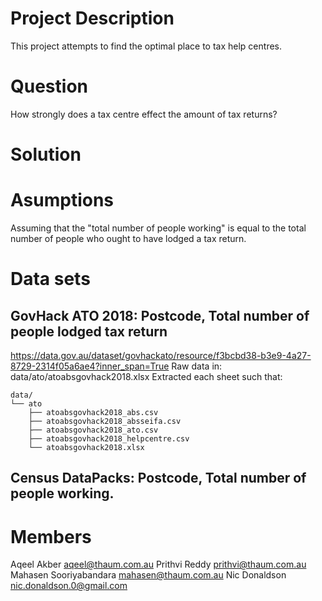# Project Description

This project attempts to find the optimal place to tax help centres.

# Question

How strongly does a tax centre effect the amount of tax returns? 

# Solution

# Asumptions

Assuming that the "total number of people working" is equal to the total number of people who ought to have lodged a tax return.

# Data sets

## GovHack ATO 2018: Postcode, Total number of people lodged tax return
https://data.gov.au/dataset/govhackato/resource/f3bcbd38-b3e9-4a27-8729-2314f05a6ae4?inner_span=True
Raw data in: data/ato/atoabsgovhack2018.xlsx
Extracted each sheet such that:

```
data/
└── ato
    ├── atoabsgovhack2018_abs.csv
    ├── atoabsgovhack2018_absseifa.csv
    ├── atoabsgovhack2018_ato.csv
    ├── atoabsgovhack2018_helpcentre.csv
    └── atoabsgovhack2018.xlsx
```

## Census DataPacks: Postcode, Total number of people working.

# Members

Aqeel Akber <aqeel@thaum.com.au>
Prithvi Reddy <prithvi@thaum.com.au>
Mahasen Sooriyabandara <mahasen@thaum.com.au>
Nic Donaldson <nic.donaldson.0@gmail.com>
